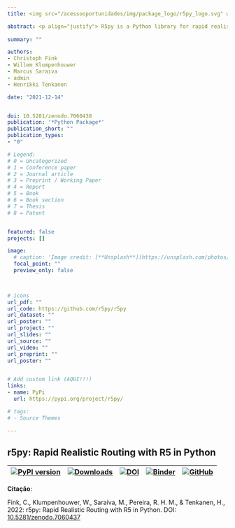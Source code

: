 ```yaml
---
title: <img src="/acessooportunidades/img/package_logo/r5py_logo.svg" width="200" align="center" alt="">

abstract: <p align="justify"> R5py is a Python library for rapid realistic routing on multimodal transport networks (walk, bike, public transport and car). It provides a simple and friendly interface to R5, the Rapid Realistic Routing on Real-world and Reimagined networks, the routing engine developed by Conveyal. r5py is inspired by r5r, a wrapper for R, and it is designed to interact with GeoPandas GeoDataFrames. </p>
  
summary: ""

authors:
- Christoph Fink 
- Willem Klumpenhouwer 
- Marcus Saraiva 
- admin
- Henrikki Tenkanen

date: "2021-12-14"


doi: 10.5281/zenodo.7060438
publication: '*Python Package*'
publication_short: ""
publication_types:
- "0"

# Legend: 
# 0 = Uncategorized
# 1 = Conference paper
# 2 = Journal article
# 3 = Preprint / Working Paper
# 4 = Report
# 5 = Book
# 6 = Book section
# 7 = Thesis
# 8 = Patent


featured: false
projects: []

image:
  # caption: 'Image credit: [**Unsplash**](https://unsplash.com/photos/jdD8gXaTZsc)'
  focal_point: ""
  preview_only: false


  
# icons
url_pdf: ""
url_code: https://github.com/r5py/r5py
url_dataset: ""
url_poster: ""
url_project: ""
url_slides: ""
url_source: ""
url_video: ""
url_preprint: ""
url_poster: ""


# Add custom link (AQUI!!!)
links:
- name: PyPi
  url: https://pypi.org/project/r5py/

# tags:
# - Source Themes

---
```


## **r5py**: Rapid Realistic Routing with R5 in Python

| [![PyPI version](https://badge.fury.io/py/r5py.svg)](https://badge.fury.io/py/r5py)      |  [![Downloads](https://pepy.tech/badge/r5py)](https://pepy.tech/project/r5py)  | [![DOI](https://zenodo.org/badge/DOI/10.5281/zenodo.7060438.svg)](https://doi.org/10.5281/zenodo.7060438) | [![Binder](https://img.shields.io/badge/Try%20r5py%20with-binder-F5A252.svg)](https://notebooks.gesis.org/binder/v2/gh/r5py/r5py/stable?urlpath=lab/tree/docs/notebooks/basic-usage.ipynb) | [![GitHub](https://img.shields.io/badge/GitHub-code-orange)](https://github.com/r5py/r5py) |
|-----|-----|-----|-----|-----|


__Citação__:

Fink, C., Klumpenhouwer, W., Saraiva, M., Pereira, R. H. M., & Tenkanen, H., 2022: r5py: Rapid Realistic Routing with R5 in Python. DOI: [10.5281/zenodo.7060437](https://zenodo.org/record/7060438)

